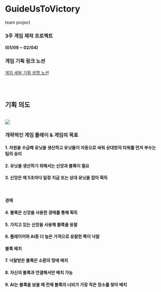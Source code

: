 # GuideUsToVictory
team project


### 3주 게임 제작 프로젝트
#### (01/09 ~ 02/04)

### 게임 기획 링크 노션
[게임 세부 기획 설명 노션](https://devjongin.notion.site/170d6b2ef3d68014a743da128bb94fec?pvs=4)
<br/><br/><br/><br/>

## 기획 의도
<br/>
<img src="https://github.com/user-attachments/assets/8f97ac6e-d885-4418-b6f5-a7dbb51daa3c"/> 

### 개략적인 게임 플레이 & 게임의 목표

#### 1. 자원을 수급해 유닛을 생산하고 유닛들이 자동으로 싸워 상대방의 타워를 먼저 부수는 팀의 승리
#### 2. 유닛을 생산하기 위해서는 신앙과 블록이 필요
#### 3. 신앙은 매 5초마다 일정 지급 또는 상대 유닛을 잡아 획득

<br/>

#### 경매
#### 4. 블록은 신앙을 사용한 경매를 통해 획득
#### 5. 가지고 있는 신앙을 사용해 블록을 응찰
#### 6. 플레이어와 AI중 더 높은 가격으로 응찰한 쪽이 낙찰

#### 블록 배치
#### 7. 낙찰받은 블록은 소환의 땅에 배치
#### 8. 자신의 블록과 연결해서만 배치 가능
#### 9. AI는 블록을 놨을 때 전체 블록의 너비가 가장 작은 장소를 찾아 배치


